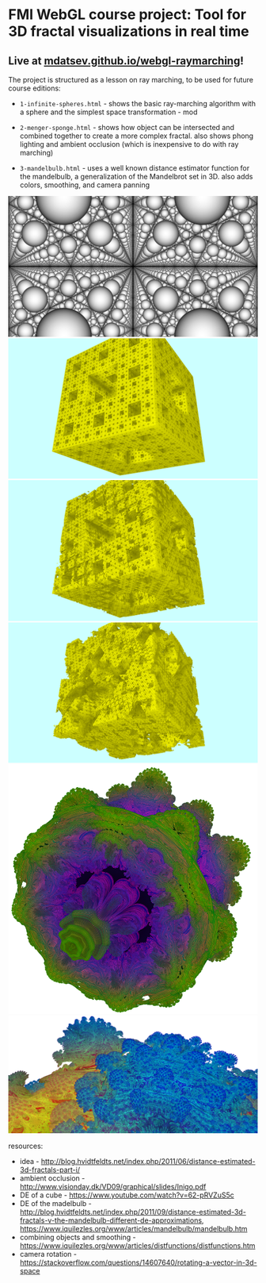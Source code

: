 # FMI WebGL course project: Tool for 3D fractal visualizations in real time
## Live at [mdatsev.github.io/webgl-raymarching](https://mdatsev.github.io/webgl-raymarching)!

The project is structured as a lesson on ray marching, to be used for future course editions:

- `1-infinite-spheres.html` - shows the basic ray-marching algorithm with a sphere and the simplest space transformation - mod

- `2-menger-sponge.html` - shows how object can be intersected and combined together to create a more complex fractal. also shows phong lighting and ambient occlusion (which is inexpensive to do with ray marching)

- `3-mandelbulb.html` - uses a well known distance estimator function for the mandelbulb, a generalization of the Mandelbrot set in 3D. also adds colors, smoothing, and camera panning

![](images/1.png) ![](images/2.png) ![](images/2-1.png) ![](images/2-3.png) ![](images/3.png) ![](images/3-2.png)

resources:
- idea - http://blog.hvidtfeldts.net/index.php/2011/06/distance-estimated-3d-fractals-part-i/
- ambient occlusion - http://www.visionday.dk/VD09/graphical/slides/Inigo.pdf
- DE of a cube - https://www.youtube.com/watch?v=62-pRVZuS5c
- DE of the madelbulb - http://blog.hvidtfeldts.net/index.php/2011/09/distance-estimated-3d-fractals-v-the-mandelbulb-different-de-approximations, https://www.iquilezles.org/www/articles/mandelbulb/mandelbulb.htm
- combining objects and smoothing - https://www.iquilezles.org/www/articles/distfunctions/distfunctions.htm
- camera rotation - https://stackoverflow.com/questions/14607640/rotating-a-vector-in-3d-space